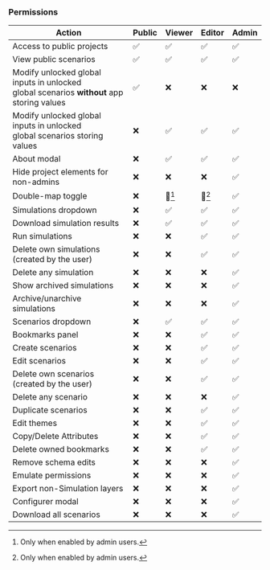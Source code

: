 ### Permissions

| Action                                                                                         | Public | Viewer | Editor | Admin |
|------------------------------------------------------------------------------------------------|--------|--------|--------|-------|
| Access to public projects                                                                      |   ✅   |   ✅   |   ✅   |   ✅   |
| View public scenarios                                                                          |   ✅   |   ✅   |   ✅   |   ✅   |
| Modify unlocked global inputs in unlocked <br> global scenarios **without** app storing values |   ✅   |   ❌   |   ❌   |   ❌   |
| Modify unlocked global inputs in unlocked <br> global scenarios storing values                 |   ❌   |   ✅   |   ✅   |   ✅   |
| About modal                                                                                    |   ❌   |   ✅   |   ✅   |   ✅   |
| Hide project elements for non-admins                                                           |   ❌   |   ❌   |   ❌   |   ✅   |
| Double-map toggle                                                                              |   ❌   |  🔑[^1]| 🔑[^1] |   ✅   |
| Simulations dropdown                                                                           |   ❌   |   ✅   |   ✅   |   ✅   |
| Download simulation results                                                                    |   ❌   |   ✅   |   ✅   |   ✅   |
| Run simulations                                                                                |   ❌   |   ❌   |   ✅   |   ✅   |
| Delete own simulations (created by the user)                                                   |   ❌   |   ❌   |   ✅   |   ✅   |
| Delete any simulation                                                                          |   ❌   |   ❌   |   ❌   |   ✅   |
| Show archived simulations                                                                      |   ❌   |   ❌   |   ❌   |   ✅   |
| Archive/unarchive simulations                                                                  |   ❌   |   ❌   |   ❌   |   ✅   |
| Scenarios dropdown                                                                             |   ❌   |   ✅   |   ✅   |   ✅   |
| Bookmarks panel                                                                                |   ❌   |   ❌   |   ✅   |   ✅   |
| Create scenarios                                                                               |   ❌   |   ❌   |   ✅   |   ✅   |
| Edit scenarios                                                                                 |   ❌   |   ❌   |   ✅   |   ✅   |
| Delete own scenarios (created by the user)                                                     |   ❌   |   ❌   |   ✅   |   ✅   |
| Delete any scenario                                                                            |   ❌   |   ❌   |   ❌   |   ✅   |
| Duplicate scenarios                                                                            |   ❌   |   ❌   |   ✅   |   ✅   |
| Edit themes                                                                                    |   ❌   |   ❌   |   ✅   |   ✅   |
| Copy/Delete Attributes                                                                         |   ❌   |   ❌   |   ✅   |   ✅   |
| Delete owned bookmarks                                                                         |   ❌   |   ❌   |   ✅   |   ✅   |
| Remove schema edits                                                                            |   ❌   |   ❌   |   ❌   |   ✅   |
| Emulate permissions                                                                            |   ❌   |   ❌   |   ❌   |   ✅   |
| Export non-Simulation layers                                                                   |   ❌   |   ❌   |   ❌   |   ✅   |
| Configurer modal                                                                               |   ❌   |   ❌   |   ❌   |   ✅   |
| Download all scenarios                                                                         |   ❌   |   ❌   |   ❌   |   ✅   |

[^1]: Only when enabled by admin users.

